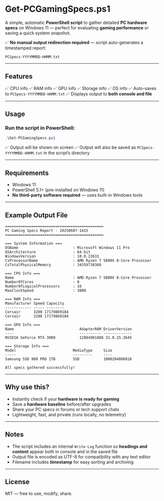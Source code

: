 # Get-PCGamingSpecs.ps1

A simple, automatic **PowerShell script** to gather detailed **PC hardware specs** on Windows 11 — perfect for evaluating **gaming performance** or saving a quick system snapshot.

✅ **No manual output redirection required** — script auto-generates a timestamped report:

```
PCSpecs-YYYYMMDD-HHMM.txt
```

---

## Features

✅ CPU info
✅ RAM info
✅ GPU info
✅ Storage info
✅ OS info
✅ Auto-saves to `PCSpecs-YYYYMMDD-HHMM.txt`
✅ Displays output to **both console and file**

---

## Usage

### Run the script in PowerShell:

```powershell
.\Get-PCGamingSpecs.ps1
```

✅ Output will be shown on screen
✅ Output will also be saved as `PCSpecs-YYYYMMDD-HHMM.txt` in the script’s directory

---

## Requirements

* Windows 11
* PowerShell 5.1+ (pre-installed on Windows 11)
* **No third-party software required** — uses built-in Windows tools

---

## Example Output File

```
=============================================
PC Gaming Specs Report - 20250607-1415
=============================================

=== System Information ===
OSName                         : Microsoft Windows 11 Pro
OSArchitecture                 : 64-bit
WindowsVersion                 : 10.0.22631
CsProcessorName                : AMD Ryzen 7 5800X 8-Core Processor
CsTotalPhysicalMemory          : 34359738368

=== CPU Info ===
Name                           : AMD Ryzen 7 5800X 8-Core Processor
NumberOfCores                  : 8
NumberOfLogicalProcessors      : 16
MaxClockSpeed                  : 3800

=== RAM Info ===
Manufacturer Speed Capacity
------------ ----- --------
Corsair      3200 17179869184
Corsair      3200 17179869184

=== GPU Info ===
Name                              AdapterRAM DriverVersion
----                              ---------- -------------
NVIDIA GeForce RTX 3080           12884901888 31.0.15.3645

=== Storage Info ===
Model                          MediaType     Size
-----                          ---------     ----
Samsung SSD 980 PRO 1TB        SSD           1000204886016

All specs gathered successfully!
```

---

## Why use this?

* Instantly check if your **hardware is ready for gaming**
* Save a **hardware baseline** before/after upgrades
* Share your PC specs in forums or tech support chats
* Lightweight, fast, and private (runs locally, no telemetry)

---

## Notes

* The script includes an internal `Write-Log` function so **headings and content** appear both in console and in the saved file
* Output file is encoded as UTF-8 for compatibility with any text editor
* Filename includes **timestamp** for easy sorting and archiving

---

## License

MIT — free to use, modify, share.
